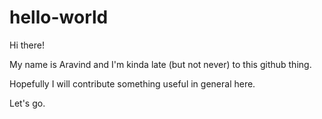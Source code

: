 # hello-world

Hi there!

My name is Aravind and I'm kinda late (but not never) to this github thing. 

Hopefully I will contribute something useful in general here. 

Let's go.
